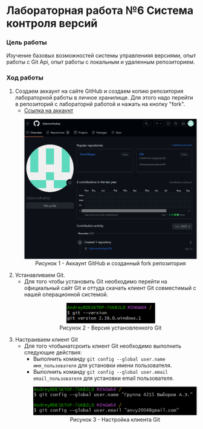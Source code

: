 # Лабораторная работа №6 Система контроля версий
### Цель работы
Изучение базовых возможностей системы управленияя версиями, опыт работы с Git Api, опыт работы с локальным и удаленным репозиторием.

### Ход работы
1. Создаем аккаунт на сайте GitHub и создаем копию репозитория лабораторной работы в личное хранилище. Для этого надо перейти в репозиторий с лабораторнй работой и нажать на кнопку "fork". 
   - [Ccылка на аккаунт](https://github.com/VyborovAndrey) 
      <p align="center">
         <img src="screenshots/0.png">
         Рисунок 1 - Аккаунт GitHub и созданный fork репозитория
      </p>
2. Устанавливаем Git.
   - Для того чтобы установить Git необходимо перейти на официальный сайт Git и оттуда скачать клиент Git совместимый с нашей операционной системой.
      <p align="center">
         <img src="screenshots/1.png"><br>
         Рисунок 2 - Версия установленного Git
      </p>
3. Настраиваем клиент Git
    - Для того чтобынатсроить клиент Git необходимо выполнить следующие действия:
      - Выполнить команду `git config --global user.name имя_пользователя` для установки имени пользователя.
      - Выполнить команду `git config --global user.email email_пользователя` для установки email пользователя.
         <p align="center">
            <img src="Screenshots/2.png"><br>
            Рисунок 3 - Настройка клиента Git
         </p>